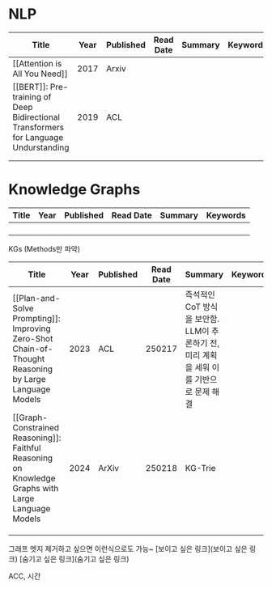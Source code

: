 # NLP

| **Title**                                                                            | **Year** | **Published** | **Read Date** | **Summary** | **Keywords** |
| ------------------------------------------------------------------------------------ | -------- | ------------- | ------------- | ----------- | ------------ |
| [[Attention is All You Need]]                                                        | 2017     | Arxiv         |               |             |              |
| [[BERT]]: Pre-training of Deep Bidirectional Transformers for Language Undurstanding | 2019     | ACL           |               |             |              |
|                                                                                      |          |               |               |             |              |
|                                                                                      |          |               |               |             |              |

# Knowledge Graphs

| **Title** | **Year** | **Published** | **Read Date** | **Summary** | **Keywords** |
| --------- | -------- | ------------- | ------------- | ----------- | ------------ |
|           |          |               |               |             |              |
|           |          |               |               |             |              |
|           |          |               |               |             |              |
|           |          |               |               |             |              |


KGs (Methods만 파악)

| **Title**                                                                                             | **Year** | **Published** | **Read Date** | **Summary**                                            | **Keywords** |
| ----------------------------------------------------------------------------------------------------- | -------- | ------------- | ------------- | ------------------------------------------------------ | ------------ |
| [[Plan-and-Solve Prompting]]: Improving Zero-Shot Chain-of-Thought Reasoning by Large Language Models | 2023     | ACL           | 250217        | 즉석적인 CoT 방식을 보안함. LLM이 추론하기 전, 미리 계획을 세워 이를 기반으로 문제 해결 |              |
| [[Graph-Constrained Reasoning]]: Faithful Reasoning on Knowledge Graphs with Large Language Models    | 2024     | ArXiv         | 250218        | KG-Trie                                                |              |
|                                                                                                       |          |               |               |                                                        |              |
|                                                                                                       |          |               |               |                                                        |              |
|                                                                                                       |          |               |               |                                                        |              |


그래프 엣지 제거하고 싶으면 이런식으로도 가능~
[보이고 싶은 링크](보이고 싶은 링크)
[숨기고 싶은 링크](숨기고 싶은 링크)

ACC, 시간